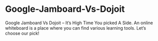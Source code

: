 # Google-Jamboard-Vs-Dojoit
Google Jamboard Vs Dojoit – It’s High Time You picked A Side. An online whiteboard is a place where you can find various learning tools. Let’s choose our pick!
